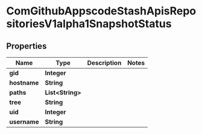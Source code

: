 
# ComGithubAppscodeStashApisRepositoriesV1alpha1SnapshotStatus

## Properties
Name | Type | Description | Notes
------------ | ------------- | ------------- | -------------
**gid** | **Integer** |  | 
**hostname** | **String** |  | 
**paths** | **List&lt;String&gt;** |  | 
**tree** | **String** |  | 
**uid** | **Integer** |  | 
**username** | **String** |  | 



